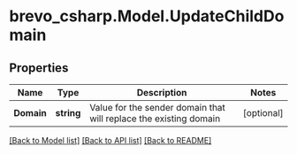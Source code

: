 # brevo_csharp.Model.UpdateChildDomain
## Properties

Name | Type | Description | Notes
------------ | ------------- | ------------- | -------------
**Domain** | **string** | Value for the sender domain that will replace the existing domain | [optional] 

[[Back to Model list]](../README.md#documentation-for-models) [[Back to API list]](../README.md#documentation-for-api-endpoints) [[Back to README]](../README.md)

